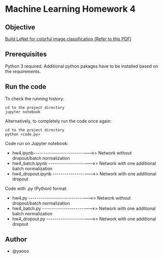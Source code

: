 # Machine Learning Homework 4

## Objective 
[Build LeNet for colorful image classification (Refer to this PDF)](https://github.com/yaooo/Machine_learning/blob/master/HW4/hw4.pdf)

## Prerequisites
Python 3 required.
Additional python pakages have to be installed based on the requirements.

## Run the code
To check the running history:
```
cd to the project directory
jupyter notebook
```
Alternatively, to completely run the code once again:
```
cd to the project directory
python <code.py>
```

Code run on Jupyter notebook:
* hw4.ipynb---------------------------->> Network without dropout/batch normalization
* hw4_batch.ipynb --------------------->> Network with one additional batch normalization
* hw4_dropout.ipynb ------------------->> Network with one additional dropout

Code with .py (Python) format:
* hw4.py ------------------------------>> Network without dropout/batch normalization
* hw4_batch.py ------------------------>> Network with one additional batch normalization
* hw4_dropout.py ---------------------->> Network with one additional dropout

## Author
* @yaooo
